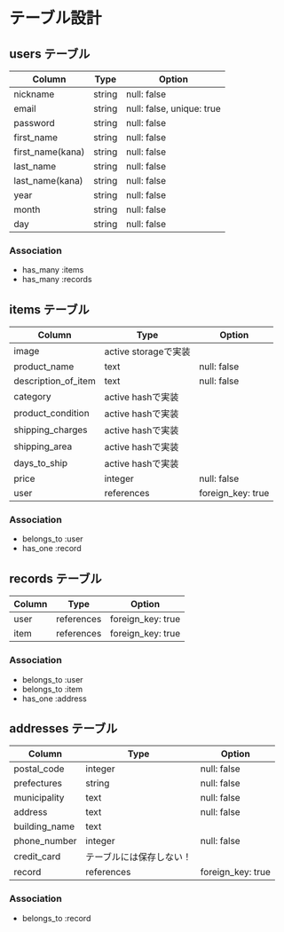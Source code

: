 # テーブル設計

## users テーブル

| Column            | Type    | Option                     |
| ----------------- | ------- | -------------------------- |
| nickname          | string  | null: false                |
| email             | string  | null: false, unique: true  |
| password          | string  | null: false                |
| first_name        | string  | null: false                |
| first_name(kana)  | string  | null: false                |
| last_name         | string  | null: false                |
| last_name(kana)   | string  | null: false                |
| year              | string  | null: false                |
| month             | string  | null: false                |
| day               | string  | null: false                |

### Association

- has_many :items
- has_many :records

## items テーブル

| Column               | Type                 | Option             |
| -------------------- | -------------------- | ------------------ |
| image                | active storageで実装  |                    |
| product_name         | text                 | null: false        |
| description_of_item  | text                 | null: false        |
| category             | active hashで実装     |                    |
| product_condition    | active hashで実装     |                    |
| shipping_charges     | active hashで実装     |                    |
| shipping_area        | active hashで実装     |                    |
| days_to_ship         | active hashで実装     |                    |
| price                | integer              | null: false        |
| user                 | references           | foreign_key: true  |

### Association

- belongs_to :user
- has_one    :record

## records テーブル

| Column  | Type        | Option             |
| ------- | ----------- | ------------------ |
| user    | references  | foreign_key: true  |
| item    | references  | foreign_key: true  |

### Association

- belongs_to :user
- belongs_to :item
- has_one    :address

## addresses テーブル

| Column         | Type                   | Option              |
| -------------- | ---------------------- | ------------------- |
| postal_code    | integer                | null: false         |
| prefectures    | string                 | null: false         |
| municipality   | text                   | null: false         |
| address        | text                   | null: false         |
| building_name  | text                   |                     |
| phone_number   | integer                | null: false         |
| credit_card    | テーブルには保存しない！   |                     |
| record         | references             | foreign_key: true   |

### Association

- belongs_to :record
